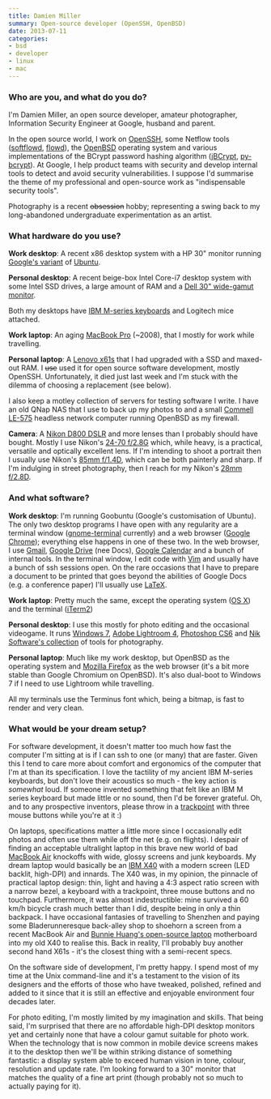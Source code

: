 ```yaml
---
title: Damien Miller
summary: Open-source developer (OpenSSH, OpenBSD)
date: 2013-07-11
categories:
- bsd
- developer
- linux
- mac
---
```


### Who are you, and what do you do?

I'm Damien Miller, an open source developer, amateur photographer, Information Security Engineer at Google, husband and parent.

In the open source world, I work on [OpenSSH][], some Netflow tools ([softflowd][], [flowd][]), the [OpenBSD][] operating system and various implementations of the BCrypt password hashing algorithm ([jBCrypt][], [py-bcrypt][]). At Google, I help product teams with security and develop internal tools to detect and avoid security vulnerabilities. I suppose I'd summarise the theme of my professional and open-source work as "indispensable security tools".

Photography is a recent <strike>obsession</strike> hobby; representing a swing back to my long-abandoned undergraduate experimentation as an artist.

### What hardware do you use?

**Work desktop**: A recent x86 desktop system with a HP 30" monitor running [Google's variant][goobuntu] of [Ubuntu][].

**Personal desktop**: A recent beige-box Intel Core-i7 desktop system with some Intel SSD drives, a large amount of RAM and a [Dell 30" wide-gamut monitor][u3011].

Both my desktops have [IBM M-series keyboards][model-m] and Logitech mice attached.

**Work laptop**: An aging [MacBook Pro][macbook-pro] (~2008), that I mostly for work while travelling.

**Personal laptop**: A [Lenovo x61s][thinkpad-x61s] that I had upgraded with a SSD and maxed-out RAM. I <strike>use</strike> used it for open source software development, mostly OpenSSH. Unfortunately, it died just last week and I'm stuck with the dilemma of choosing  a replacement (see below).

I also keep a motley collection of servers for testing software I write. I have an old QNap NAS that I use to back up my photos to and a small [Commell LE-575][le-575] headless network computer running OpenBSD as my firewall.

**Camera**: A [Nikon D800 DSLR][d800] and more lenses than I probably should have bought. Mostly I use Nikon's [24-70 f/2.8G][af-s-nikkor-24-70mm-f2.8g-ed] which, while heavy, is a practical, versatile and optically excellent lens. If I'm intending to shoot a portrait then I usually use Nikon's [85mm f/1.4D][af-nikkon-85mm-f2.8d-if], which can be both painterly and sharp. If I'm indulging in street photography, then I reach for my Nikon's [28mm f/2.8D][af-nikkor-28mm-f2.8d].

### And what software?

**Work desktop**: I'm running Goobuntu (Google's customisation of Ubuntu). The only two desktop programs I have open with any regularity are a terminal window ([gnome-terminal][] currently) and a web browser ([Google Chrome][chrome]); everything else happens in one of these two. In the web browser, I use [Gmail][], [Google Drive][google-docs] (nee Docs), [Google Calendar][google-calendar] and a bunch of internal tools. In the terminal window, I edit code with [Vim][] and usually have a bunch of ssh sessions open. On the rare occasions that I have to prepare a document to be printed that goes beyond the abilities of Google Docs (e.g. a conference paper) I'll usually use [LaTeX][].

**Work laptop**: Pretty much the same, except the operating system ([OS X][macos]) and the terminal ([iTerm2][])

**Personal desktop**: I use this mostly for photo editing and the occasional videogame. It runs [Windows 7][windows-7], [Adobe Lightroom 4][lightroom], [Photoshop CS6][photoshop] and [Nik Software's collection][nik-collection] of tools for photography.

**Personal laptop**: Much like my work desktop, but OpenBSD as the operating system and [Mozilla Firefox][firefox] as the web browser (it's a bit more stable than Google Chromium on OpenBSD). It's also dual-boot to Windows 7 if I need to use Lightroom while travelling.

All my terminals use the Terminus font which, being a bitmap, is fast to render and very clean.

### What would be your dream setup?

For software development, it doesn't matter too much how fast the computer I'm sitting at is if I can ssh to one (or many) that are faster. Given this I tend to care more about comfort and ergonomics of the computer that I'm at than its specification. I love the tactility of my ancient IBM M-series keyboards, but don't love their acoustics so much - the key action is _somewhat_ loud. If someone invented something that felt like an IBM M series keyboard but made little or no sound, then I'd be forever grateful. Oh, and to any prospective inventors, please throw in a [trackpoint](http://en.wikipedia.org/wiki/Trackpoint "The Wikipedia entry for Trackpoints.") with three mouse buttons while you're at it :)

On laptops, specifications matter a little more since I occasionally edit photos and often use them while off the net (e.g. on flights). I despair of finding an acceptable ultralight laptop in this brave new world of bad [MacBook Air][macbook-air] knockoffs with wide, glossy screens and junk keyboards. My dream laptop would basically be an [IBM X40][thinkpad-x40] with a modern screen (LED backlit, high-DPI) and innards. The X40 was, in my opinion, the pinnacle of practical laptop design: thin, light and having a 4:3 aspect ratio screen with a narrow bezel, a keyboard with a trackpoint, three mouse buttons and no touchpad. Furthermore, it was almost indestructible: mine survived a 60 km/h bicycle crash much better than I did, despite being in only a thin backpack. I have occasional fantasies of travelling to Shenzhen and paying some Bladerunneresque back-alley shop to shoehorn a screen from a recent MacBook Air and [Bunnie Huang's open-source laptop](http://www.bunniestudios.com/blog/?p=2686 "Bunnie's post on his own motherboard.") motherboard into my old X40 to realise this. Back in reality, I'll probably buy another second hand X61s - it's the closest thing with a semi-recent specs.

On the software side of development, I'm pretty happy. I spend most of my time at the Unix command-line and it's a testament to the vision of its designers and the efforts of those who have tweaked, polished, refined and added to it since that it is still an effective and enjoyable environment four decades later.

For photo editing, I'm mostly limited by my imagination and skills. That being said, I'm surprised that there are no affordable high-DPI desktop monitors yet and certainly none that have a colour gamut suitable for photo work. When the technology that is now common in mobile device screens makes it to the desktop then we'll be within striking distance of something fantastic: a display system able to exceed human vision in tone, colour, resolution and update rate. I'm looking forward to a 30" monitor that matches the quality of a fine art print (though probably not so much to actually paying for it).

[af-nikkon-85mm-f2.8d-if]: https://www.nikonusa.com/en/nikon-products/product/camera-lenses/af-nikkor-85mm-f%252f1.4d-if.html "A portrait lens."
[af-nikkor-28mm-f2.8d]: https://www.nikonusa.com/en/Nikon-Products/Product/Camera-Lenses/1922/AF-NIKKOR-28mm-f%252F2.8D.html "A lens for SLR cameras."
[af-s-nikkor-24-70mm-f2.8g-ed]: https://www.nikonusa.com/en/Nikon-Products/Product/Camera-Lenses/2164/AF-S-NIKKOR-24-70mm-f%252F2.8G-ED.html "A wide-angel zoom lens."
[chrome]: https://www.google.com/intl/en/chrome/browser/ "A WebKit-based browser, where each tab runs in its own thread."
[d800]: https://www.amazon.com/Nikon-FX-Format-Digital-Camera-MODEL/dp/B0076AYNXM "A 36.3 megapixel DSLR."
[firefox]: https://www.mozilla.org/en-US/firefox/new/ "A cross-platform open-source web browser."
[flowd]: https://code.google.com/archive/p/flowd "A NetFlow collector."
[gmail]: https://mail.google.com/mail/ "Web-based email."
[gnome-terminal]: https://en.wikipedia.org/wiki/GNOME_Terminal "A terminal application."
[goobuntu]: https://en.wikipedia.org/wiki/Goobuntu "Google's own version of Ubuntu."
[google-calendar]: https://en.wikipedia.org/wiki/Google_Calendar "A web-based calendar client."
[google-docs]: https://en.wikipedia.org/wiki/Google_Docs "A web-based office suite."
[iterm2]: https://iterm2.com/ "An alternative terminal application for Mac OS X."
[jbcrypt]: http://www.mindrot.org/projects/jBCrypt/ "A Java implementation of BCrypt."
[latex]: https://www.latex-project.org/ "Typesetting software."
[le-575]: http://web.archive.org/web/20210629220334/http://www.commell.com.tw/Product/SBC/LE-575.HTM "A fanless embedded computer."
[lightroom]: https://www.adobe.com/products/photoshop-lightroom.html "Photo management and editing software."
[macbook-air]: https://www.apple.com/macbook-air/ "A very thin laptop."
[macbook-pro]: https://www.apple.com/macbook-pro/ "A laptop."
[macos]: https://en.wikipedia.org/wiki/MacOS "An operating system for Mac hardware."
[model-m]: https://en.wikipedia.org/wiki/Model_M_keyboard "A keyboard."
[nik-collection]: http://web.archive.org/web/20180527235509/https://www.google.com/nikcollection/ "A collection of photo-editing plugins for Photoshop/Lightroom."
[openbsd]: http://www.openbsd.org/ "An open-source operating system emphasising security and cryptography."
[openssh]: http://www.openssh.com/ "A popular collection of SSH tools."
[photoshop]: https://www.adobe.com/products/photoshop.html "A bitmap image editor."
[py-bcrypt]: https://code.google.com/archive/p/py-bcrypt "A Python implementation of BCrypt."
[softflowd]: https://code.google.com/archive/p/softflowd "A network traffic analyser."
[thinkpad-x40]: http://www.thinkwiki.org/wiki/Category:X40 "A 12.1 inch PC laptop."
[thinkpad-x61s]: http://www.thinkwiki.org/wiki/Category:X61s "A 12.1 inch PC laptop."
[u3011]: https://www.amazon.com/Dell-UltraSharp-30-Inch-PremierColor-Monitor/dp/B00C2RPW8O "A 30 inch LCD screen."
[ubuntu]: https://www.ubuntu.com/ "A Unix distribution."
[vim]: https://www.vim.org/ "A command-line text editor."
[windows-7]: https://en.wikipedia.org/wiki/Windows_7 "An operating system."
